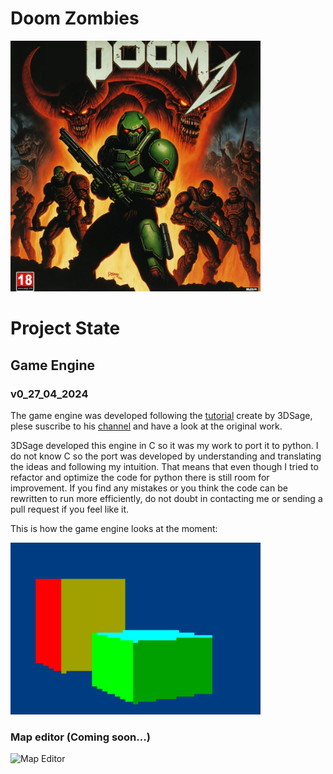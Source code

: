 # Doom Zombies
<img src="https://github.com/LuisMelladoDiaz/DoomZ/blob/main/images/DoomZ.jpg" alt="Conceptual art" width="400">

# Project State

## Game Engine

### v0_27_04_2024
The game engine was developed following the [tutorial](https://www.youtube.com/watch?v=huMO4VQEwPc&t=1s) create by 3DSage, plese suscribe to his [channel](https://www.youtube.com/@3DSage) and have a look at the original work.

3DSage developed this engine in C so it was my work to port it to python. I do not know C so the port was developed by understanding and translating the ideas and following my intuition. That means that even though I tried to refactor and optimize the code for python there is still room for improvement. If you find any mistakes or you think the code can be rewritten to run more efficiently, do not doubt in contacting me or sending a pull request if you feel like it.

This is how the game engine looks at the moment:   

     
<img src="https://github.com/LuisMelladoDiaz/DoomZ/blob/main/images/GameEngine_v0.png" alt="Conceptual art" width="400">


### Map editor (Coming soon...)
<img src="https://github.com/LuisMelladoDiaz/DoomZ/assets/93400291/22e2313c-ff9d-4120-83fe-17a72f312e22" alt="Map Editor" width="400">



